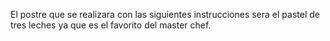 El postre que se realizara con las siguientes instrucciones sera el pastel de tres leches ya que es el favorito del master chef.